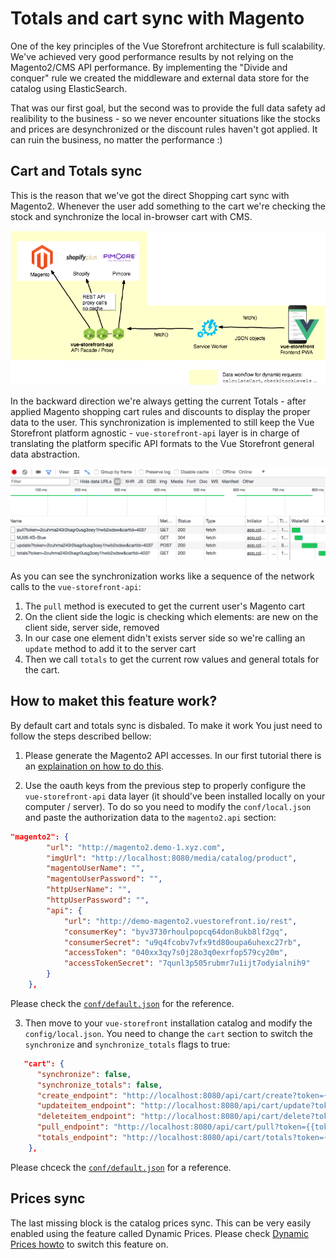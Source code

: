 # Totals and cart sync with Magento

One of the key principles of the Vue Storefront architecture is full scalability. 
We've achieved very good performance results by not relying on the Magento2/CMS API performance. By implementing the "Divide and conquer" rule we created the middleware and external data store for the catalog using ElasticSearch.

That was our first goal, but the second was to provide the full data safety ad realibility to the business - so we never encounter situations like the stocks and prices are desynchronized or the discount rules haven't got applied. It can ruin the business, no matter the performance :)

## Cart and Totals sync

This is the reason that we've got the direct Shopping cart sync with Magento2. Whenever the user add something to the cart we're checking the stock and synchronize the local in-browser cart with CMS.

![This is the dynamic requests architecture](media/Vue-storefront-architecture-proxy-requests.png)

In the backward direction we're always getting the current Totals - after applied Magento shopping cart rules and discounts to display the proper data to the user. This synchronization is implemented to still keep the Vue Storefront platform agnostic - `vue-storefront-api` layer is in charge of translating the platform specific API formats to the Vue Storefront general data abstraction.

![This is how the cart sync works](media/cart-sync.png)

As you can see the synchronization works like a sequence of the network calls to the `vue-storefront-api`:
1. The `pull` method is executed to get the current user's Magento cart
2. On the client side the logic is checking which elements: are new on the client side, server side, removed
3. In our case one element didn't exists server side so we're calling an `update` method to add it to the server cart
4. Then we call `totals` to get the current row values and general totals for the cart.

## How to maket this feature work?

By default cart and totals sync is disbaled. To make it work You just need to follow the steps described bellow:

1. Please generate the Magento2 API accesses. In our first tutorial there is an [explaination on how to do this](https://medium.com/@piotrkarwatka/vue-storefront-how-to-install-and-integrate-with-magento2-227767dd65b2).

2. Use the oauth keys from the previous step to properly configure the `vue-storefront-api` data layer (it should've been installed locally on your computer / server). To do so you need to modify the `conf/local.json` and paste the authorization data to the `magento2.api` section:

```json
"magento2": {
		"url": "http://magento2.demo-1.xyz.com",
		"imgUrl": "http://localhost:8080/media/catalog/product",
		"magentoUserName": "",
		"magentoUserPassword": "",
		"httpUserName": "",
		"httpUserPassword": "",
		"api": {
			"url": "http://demo-magento2.vuestorefront.io/rest",
			"consumerKey": "byv3730rhoulpopcq64don8ukb8lf2gq",
			"consumerSecret": "u9q4fcobv7vfx9td80oupa6uhexc27rb",
			"accessToken": "040xx3qy7s0j28o3q0exrfop579cy20m",
			"accessTokenSecret": "7qunl3p505rubmr7u1ijt7odyialnih9"		
		}
	},
```

Please check the [`conf/default.json`](https://github.com/DivanteLtd/vue-storefront-api/blob/master/config/default.json) for the reference.

3. Then move to your `vue-storefront` installation catalog and modify the `config/local.json`. You need to change the `cart` section to switch the `synchronize` and `synchronize_totals` flags to true:

```json
   "cart": {
      "synchronize": false,
      "synchronize_totals": false,
      "create_endpoint": "http://localhost:8080/api/cart/create?token={{token}}",
      "updateitem_endpoint": "http://localhost:8080/api/cart/update?token={{token}}&cartId={{cartId}}",
      "deleteitem_endpoint": "http://localhost:8080/api/cart/delete?token={{token}}&cartId={{cartId}}",
      "pull_endpoint": "http://localhost:8080/api/cart/pull?token={{token}}&cartId={{cartId}}",
      "totals_endpoint": "http://localhost:8080/api/cart/totals?token={{token}}&cartId={{cartId}}"
    },
```

Please chceck the [`conf/default.json`](https://github.com/DivanteLtd/vue-storefront/blob/1302ed84561a514beb8c35e45ae1d0aa4dc9f74a/config/default.json#L8) for a reference.


## Prices sync

The last missing block is the catalog prices sync. This can be very easily enabled using the feature called Dynamic Prices. Please check [Dynamic Prices howto](https://github.com/DivanteLtd/vue-storefront/blob/master/doc/Direct%20Prices.md) to switch this feature on.
